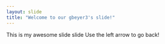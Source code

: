 ```yaml
---
layout: slide
title: "Welcome to our gbeyer3's slide!"
---
```

This is my awesome slide slide
Use the left arrow to go back!
